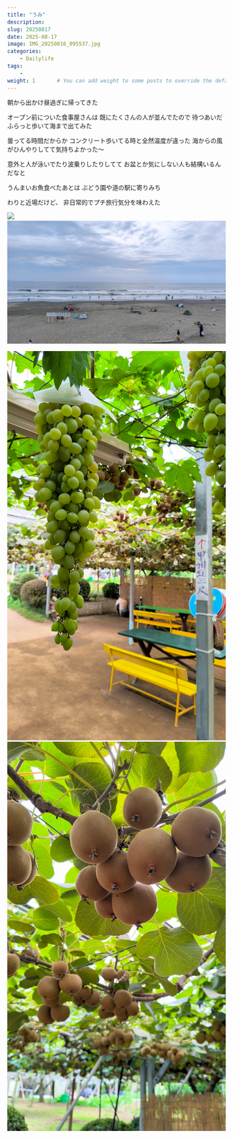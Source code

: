 ```yaml
---
title: "うみ"
description: 
slug: 20250817
date: 2025-08-17
image: IMG_20250816_095537.jpg
categories:
    - Dailylife
tags:
    - 
weight: 1       # You can add weight to some posts to override the default sorting (date descending)
---
```


朝から出かけ昼過ぎに帰ってきた

オープン前についた食事屋さんは
既にたくさんの人が並んでたので
待つあいだふらっと歩いて海まで出てみた

曇ってる時間だからか
コンクリート歩いてる時と全然温度が違った
海からの風がひんやりしてて気持ちよかった〜

意外と人が泳いでたり波乗りしたりしてて
お盆とか気にしない人も結構いるんだなと

うんまいお魚食べたあとは
ぶどう園や道の駅に寄りみち

わりと近場だけど、
非日常的でプチ旅行気分を味わえた

<!-- gallery start -->
![](IMG_20250816_114031.jpg)
![](IMG_20250816_095537.jpg)

![](IMG_20250816_124103.jpg)
![](IMG_20250816_124359.jpg)
<!-- gallery end -->
